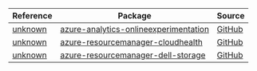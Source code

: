 | Reference | Package | Source |
|---|---|---|
|[unknown](analytics-onlineexperimentation-readme.md)|[azure-analytics-onlineexperimentation](https://repo1.maven.org/maven2/com/azure/azure-analytics-onlineexperimentation)|[GitHub](https://github.com/Azure/azure-sdk-for-java/blob/main/sdk/onlineexperimentation/azure-analytics-onlineexperimentation)|
|[unknown](resourcemanager-cloudhealth-readme.md)|[azure-resourcemanager-cloudhealth](https://repo1.maven.org/maven2/com/azure/resourcemanager/azure-resourcemanager-cloudhealth)|[GitHub](https://github.com/Azure/azure-sdk-for-java/blob/main/sdk/cloudhealth/azure-resourcemanager-cloudhealth)|
|[unknown](resourcemanager-dell-storage-readme.md)|[azure-resourcemanager-dell-storage](https://repo1.maven.org/maven2/com/azure/resourcemanager/azure-resourcemanager-dell-storage)|[GitHub](https://github.com/Azure/azure-sdk-for-java/blob/main/sdk/dell/azure-resourcemanager-dell-storage)|
